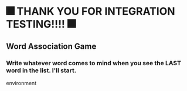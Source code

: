 # 🎆 THANK YOU FOR INTEGRATION TESTING!!!! 🎆

## Word Association Game

### Write whatever word comes to mind when you see the LAST word in the list. I'll start.

environment
